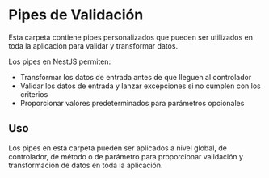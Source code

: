 # Pipes de Validación

Esta carpeta contiene pipes personalizados que pueden ser utilizados en toda la aplicación para validar y transformar datos.

Los pipes en NestJS permiten:
- Transformar los datos de entrada antes de que lleguen al controlador
- Validar los datos de entrada y lanzar excepciones si no cumplen con los criterios
- Proporcionar valores predeterminados para parámetros opcionales

## Uso

Los pipes en esta carpeta pueden ser aplicados a nivel global, de controlador, de método o de parámetro para proporcionar validación y transformación de datos en toda la aplicación.